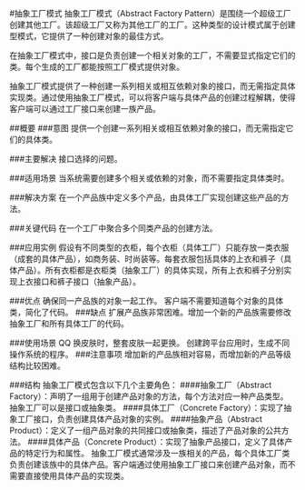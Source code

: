 #抽象工厂模式
抽象工厂模式（Abstract Factory Pattern）是围绕一个超级工厂创建其他工厂。该超级工厂又称为其他工厂的工厂。这种类型的设计模式属于创建型模式，它提供了一种创建对象的最佳方式。

在抽象工厂模式中，接口是负责创建一个相关对象的工厂，不需要显式指定它们的类。每个生成的工厂都能按照工厂模式提供对象。

抽象工厂模式提供了一种创建一系列相关或相互依赖对象的接口，而无需指定具体实现类。通过使用抽象工厂模式，可以将客户端与具体产品的创建过程解耦，使得客户端可以通过工厂接口来创建一族产品。

##概要
###意图
提供一个创建一系列相关或相互依赖对象的接口，而无需指定它们的具体类。

###主要解决
接口选择的问题。

###适用场景
当系统需要创建多个相关或依赖的对象，而不需要指定具体类时。

###解决方案
在一个产品族中定义多个产品，由具体工厂实现创建这些产品的方法。

###关键代码
在一个工厂中聚合多个同类产品的创建方法。

###应用实例
假设有不同类型的衣柜，每个衣柜（具体工厂）只能存放一类衣服（成套的具体产品），如商务装、时尚装等。每套衣服包括具体的上衣和裤子（具体产品）。所有衣柜都是衣柜类（抽象工厂）的具体实现，所有上衣和裤子分别实现上衣接口和裤子接口（抽象产品）。

###优点
确保同一产品族的对象一起工作。
客户端不需要知道每个对象的具体类，简化了代码。
###缺点
扩展产品族非常困难。增加一个新的产品族需要修改抽象工厂和所有具体工厂的代码。

###使用场景
QQ 换皮肤时，整套皮肤一起更换。
创建跨平台应用时，生成不同操作系统的程序。
###注意事项
增加新的产品族相对容易，而增加新的产品等级结构比较困难。

###结构
抽象工厂模式包含以下几个主要角色：
####抽象工厂（Abstract Factory）：声明了一组用于创建产品对象的方法，每个方法对应一种产品类型。抽象工厂可以是接口或抽象类。
####具体工厂（Concrete Factory）：实现了抽象工厂接口，负责创建具体产品对象的实例。
####抽象产品（Abstract Product）：定义了一组产品对象的共同接口或抽象类，描述了产品对象的公共方法。
####具体产品（Concrete Product）：实现了抽象产品接口，定义了具体产品的特定行为和属性。
抽象工厂模式通常涉及一族相关的产品，每个具体工厂类负责创建该族中的具体产品。客户端通过使用抽象工厂接口来创建产品对象，而不需要直接使用具体产品的实现类。